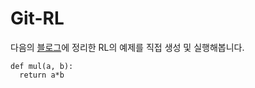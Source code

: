 # Git-RL 
다음의 [블로그](https://minje-seok.github.io)에 정리한 RL의 예제를 직접 생성 및 실행해봅니다. 



```
def mul(a, b):
  return a*b
```
